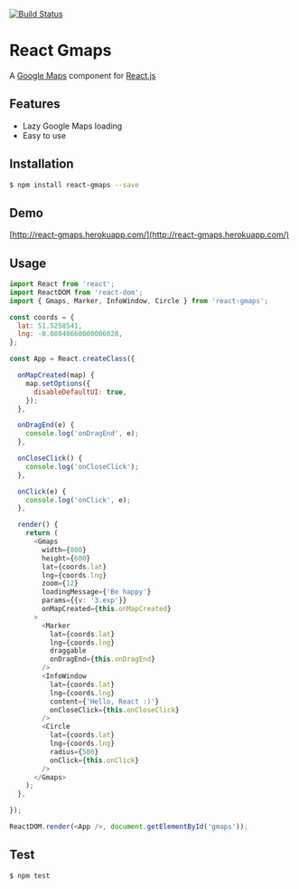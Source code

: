 [![Build Status](https://travis-ci.org/MicheleBertoli/react-gmaps.svg?branch=master)](https://travis-ci.org/MicheleBertoli/react-gmaps)

React Gmaps
===========

A [Google Maps](https://developers.google.com/maps/documentation/javascript/) component for [React.js](http://facebook.github.io/react/)

Features
--------

- Lazy Google Maps loading
- Easy to use

Installation
------------

```sh
$ npm install react-gmaps --save
```

Demo
------------

[http://react-gmaps.herokuapp.com/](http://react-gmaps.herokuapp.com/)

Usage
-----

```javascript
import React from 'react';
import ReactDOM from 'react-dom';
import { Gmaps, Marker, InfoWindow, Circle } from 'react-gmaps';

const coords = {
  lat: 51.5258541,
  lng: -0.08040660000006028,
};

const App = React.createClass({

  onMapCreated(map) {
    map.setOptions({
      disableDefaultUI: true,
    });
  },

  onDragEnd(e) {
    console.log('onDragEnd', e);
  },

  onCloseClick() {
    console.log('onCloseClick');
  },

  onClick(e) {
    console.log('onClick', e);
  },

  render() {
    return (
      <Gmaps
        width={800}
        height={600}
        lat={coords.lat}
        lng={coords.lng}
        zoom={12}
        loadingMessage={'Be happy'}
        params={{v: '3.exp'}}
        onMapCreated={this.onMapCreated}
      >
        <Marker
          lat={coords.lat}
          lng={coords.lng}
          draggable
          onDragEnd={this.onDragEnd}
        />
        <InfoWindow
          lat={coords.lat}
          lng={coords.lng}
          content={'Hello, React :)'}
          onCloseClick={this.onCloseClick}
        />
        <Circle
          lat={coords.lat}
          lng={coords.lng}
          radius={500}
          onClick={this.onClick}
        />
      </Gmaps>
    );
  },

});

ReactDOM.render(<App />, document.getElementById('gmaps'));
```

Test
----

```sh
$ npm test
```

